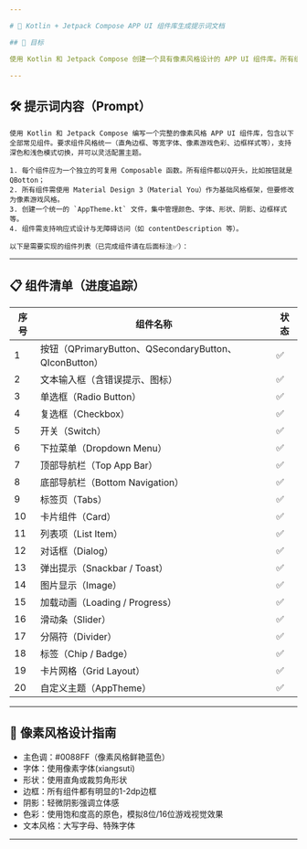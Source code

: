 ```yaml
---

# 📱 Kotlin + Jetpack Compose APP UI 组件库生成提示词文档

## 🎯 目标

使用 Kotlin 和 Jetpack Compose 创建一个具有像素风格设计的 APP UI 组件库。所有组件需具有统一的外观风格（直角边框、等宽字体、鲜艳色彩等），并支持高度自定义，适用于复古游戏风格的应用界面。

---
```


## 🛠️ 提示词内容（Prompt）

```text
使用 Kotlin 和 Jetpack Compose 编写一个完整的像素风格 APP UI 组件库，包含以下全部常见组件。要求组件风格统一（直角边框、等宽字体、像素游戏色彩、边框样式等），支持深色和浅色模式切换，并可以灵活配置主题。

1. 每个组件应为一个独立的可复用 Composable 函数。所有组件都以Q开头，比如按钮就是QBotton；
2. 所有组件需使用 Material Design 3（Material You）作为基础风格框架，但要修改为像素游戏风格。
3. 创建一个统一的 `AppTheme.kt` 文件，集中管理颜色、字体、形状、阴影、边框样式等。
4. 组件需支持响应式设计与无障碍访问（如 contentDescription 等）。

以下是需要实现的组件列表（已完成组件请在后面标注✅）：
```

---

## 📋 组件清单（进度追踪）

| 序号 | 组件名称                             | 状态 |
| -- | -------------------------------- | -- |
| 1  | 按钮（QPrimaryButton、QSecondaryButton、QIconButton） | ✅ |
| 2  | 文本输入框（含错误提示、图标）                  | ✅ |
| 3  | 单选框（Radio Button）                | ✅ |
| 4  | 复选框（Checkbox）                    | ✅ |
| 5  | 开关（Switch）                       | ✅ |
| 6  | 下拉菜单（Dropdown Menu）              | ✅ |
| 7  | 顶部导航栏（Top App Bar）               | ✅ |
| 8  | 底部导航栏（Bottom Navigation）         | ✅ |
| 9  | 标签页（Tabs）                        | ✅ |
| 10 | 卡片组件（Card）                       | ✅ |
| 11 | 列表项（List Item）                   | ✅ |
| 12 | 对话框（Dialog）                      | ✅ |
| 13 | 弹出提示（Snackbar / Toast）           | ✅ |
| 14 | 图片显示（Image）                      | ✅ |
| 15 | 加载动画（Loading / Progress）         | ✅ |
| 16 | 滑动条（Slider）                      | ✅ |
| 17 | 分隔符（Divider）                     | ✅ |
| 18 | 标签（Chip / Badge）                 | ✅ |
| 19 | 卡片网格（Grid Layout）                | ✅ |
| 20 | 自定义主题（AppTheme）                  | ✅ |

---

## 🎨 像素风格设计指南

* 主色调：#0088FF（像素风格鲜艳蓝色）
* 字体：使用像素字体(xiangsuti)
* 形状：使用直角或裁剪角形状
* 边框：所有组件都有明显的1-2dp边框
* 阴影：轻微阴影强调立体感
* 色彩：使用饱和度高的原色，模拟8位/16位游戏视觉效果
* 文本风格：大写字母、特殊字体

---

